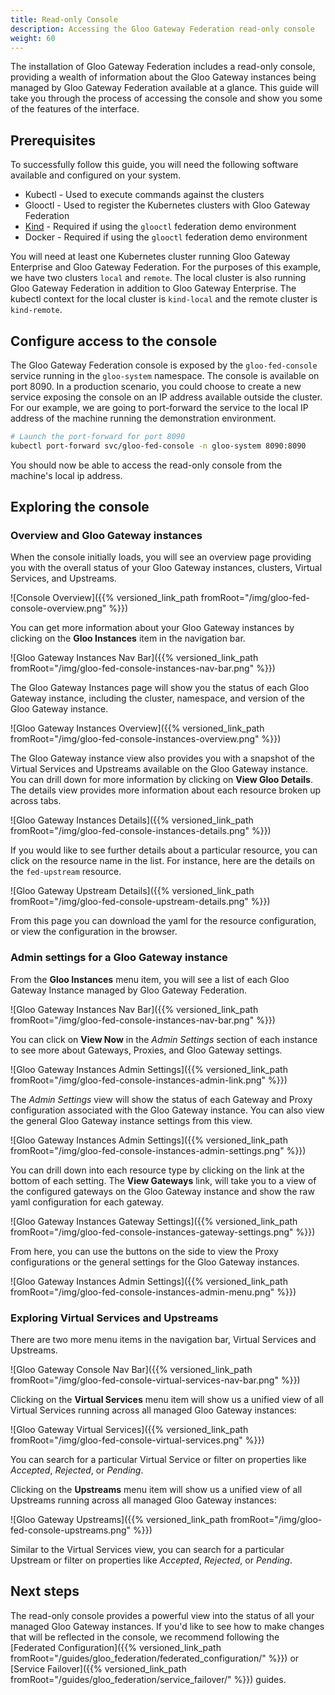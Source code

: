 ```yaml
---
title: Read-only Console
description: Accessing the Gloo Gateway Federation read-only console
weight: 60
---
```


The installation of Gloo Gateway Federation includes a read-only console, providing a wealth of information about the Gloo Gateway instances being managed by Gloo Gateway Federation available at a glance. This guide will take you through the process of accessing the console and show you some of the features of the interface.

## Prerequisites

To successfully follow this guide, you will need the following software available and configured on your system.

* Kubectl - Used to execute commands against the clusters
* Glooctl - Used to register the Kubernetes clusters with Gloo Gateway Federation
* [Kind](https://kind.sigs.k8s.io/) - Required if using the `glooctl` federation demo environment
* Docker - Required if using the `glooctl` federation demo environment

You will need at least one Kubernetes cluster running Gloo Gateway Enterprise and Gloo Gateway Federation. For the purposes of this example, we have two clusters `local` and `remote`. The local cluster is also running Gloo Gateway Federation in addition to Gloo Gateway Enterprise. The kubectl context for the local cluster is `kind-local` and the remote cluster is `kind-remote`.

<!--federation demo hidden for now
{{% notice tip %}}
Want to spin up a demo environment to quickly validate the federation process? Try out the [Getting Started guide]({{% versioned_link_path fromRoot="/guides/gloo_federation/demo/" %}}).
{{% /notice%}}
-->

## Configure access to the console

The Gloo Gateway Federation console is exposed by the `gloo-fed-console` service running in the `gloo-system` namespace. The console is available on port 8090. In a production scenario, you could choose to create a new service exposing the console on an IP address available outside the cluster. For our example, we are going to port-forward the service to the local IP address of the machine running the demonstration environment.

```bash
# Launch the port-forward for port 8090
kubectl port-forward svc/gloo-fed-console -n gloo-system 8090:8090


```

You should now be able to access the read-only console from the machine's local ip address.

## Exploring the console

### Overview and Gloo Gateway instances

When the console initially loads, you will see an overview page providing you with the overall status of your Gloo Gateway instances, clusters, Virtual Services, and Upstreams.

![Console Overview]({{% versioned_link_path fromRoot="/img/gloo-fed-console-overview.png" %}})

You can get more information about your Gloo Gateway instances by clicking on the **Gloo Instances** item in the navigation bar.

![Gloo Gateway Instances Nav Bar]({{% versioned_link_path fromRoot="/img/gloo-fed-console-instances-nav-bar.png" %}})

The Gloo Gateway Instances page will show you the status of each Gloo Gateway instance, including the cluster, namespace, and version of the Gloo Gateway instance. 

![Gloo Gateway Instances Overview]({{% versioned_link_path fromRoot="/img/gloo-fed-console-instances-overview.png" %}})

The Gloo Gateway instance view also provides you with a snapshot of the Virtual Services and Upstreams available on the Gloo Gateway instance. You can drill down for more information by clicking on **View Gloo Details**. The details view provides more information about each resource broken up across tabs.

![Gloo Gateway Instances Details]({{% versioned_link_path fromRoot="/img/gloo-fed-console-instances-details.png" %}})

If you would like to see further details about a particular resource, you can click on the resource name in the list. For instance, here are the details on the `fed-upstream` resource.

![Gloo Gateway Upstream Details]({{% versioned_link_path fromRoot="/img/gloo-fed-console-upstream-details.png" %}})

From this page you can download the yaml for the resource configuration, or view the configuration in the browser.

### Admin settings for a Gloo Gateway instance

From the **Gloo Instances** menu item, you will see a list of each Gloo Gateway Instance managed by Gloo Gateway Federation. 

![Gloo Gateway Instances Nav Bar]({{% versioned_link_path fromRoot="/img/gloo-fed-console-instances-nav-bar.png" %}})

You can click on **View Now** in the *Admin Settings* section of each instance to see more about Gateways, Proxies, and Gloo Gateway settings.

![Gloo Gateway Instances Admin Settings]({{% versioned_link_path fromRoot="/img/gloo-fed-console-instances-admin-link.png" %}})

The *Admin Settings* view will show the status of each Gateway and Proxy configuration associated with the Gloo Gateway instance. You can also view the general Gloo Gateway instance settings from this view.

![Gloo Gateway Instances Admin Settings]({{% versioned_link_path fromRoot="/img/gloo-fed-console-instances-admin-settings.png" %}})

You can drill down into each resource type by clicking on the link at the bottom of each setting. The **View Gateways** link, will take you to a view of the configured gateways on the Gloo Gateway instance and show the raw yaml configuration for each gateway.

![Gloo Gateway Instances Gateway Settings]({{% versioned_link_path fromRoot="/img/gloo-fed-console-instances-gateway-settings.png" %}})

From here, you can use the buttons on the side to view the Proxy configurations or the general settings for the Gloo Gateway instances.

![Gloo Gateway Instances Admin Settings]({{% versioned_link_path fromRoot="/img/gloo-fed-console-instances-admin-menu.png" %}})

### Exploring Virtual Services and Upstreams

There are two more menu items in the navigation bar, Virtual Services and Upstreams.

![Gloo Gateway Console Nav Bar]({{% versioned_link_path fromRoot="/img/gloo-fed-console-virtual-services-nav-bar.png" %}})

Clicking on the **Virtual Services** menu item will show us a unified view of all Virtual Services running across all managed Gloo Gateway instances:

![Gloo Gateway Virtual Services]({{% versioned_link_path fromRoot="/img/gloo-fed-console-virtual-services.png" %}})

You can search for a particular Virtual Service or filter on properties like *Accepted*, *Rejected*, or *Pending*. 

Clicking on the **Upstreams** menu item will show us a unified view of all Upstreams running across all managed Gloo Gateway instances:

![Gloo Gateway Upstreams]({{% versioned_link_path fromRoot="/img/gloo-fed-console-upstreams.png" %}})

Similar to the Virtual Services view, you can search for a particular Upstream or filter on properties like *Accepted*, *Rejected*, or *Pending*.

## Next steps

The read-only console provides a powerful view into the status of all your managed Gloo Gateway instances. If you'd like to see how to make changes that will be reflected in the console, we recommend following the [Federated Configuration]({{% versioned_link_path fromRoot="/guides/gloo_federation/federated_configuration/" %}}) or [Service Failover]({{% versioned_link_path fromRoot="/guides/gloo_federation/service_failover/" %}}) guides.